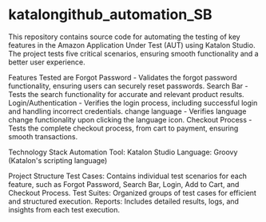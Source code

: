 # katalongithub_automation_SB
This repository contains source code for automating the testing of key features in the Amazon Application Under Test (AUT) using Katalon Studio. The project tests five critical scenarios, ensuring smooth functionality and a better user experience.

Features Tested are
  Forgot Password - Validates the forgot password functionality, ensuring users can securely reset passwords.
  Search Bar - Tests the search functionality for accurate and relevant product results.
  Login/Authentication - Verifies the login process, including successful login and handling incorrect credentials.
  change language - Verifies language change functionality upon clicking the language icon.
  Checkout Process - Tests the complete checkout process, from cart to payment, ensuring smooth transactions.
  
Technology Stack
  Automation Tool: Katalon Studio
  Language: Groovy (Katalon's scripting language)
  
Project Structure
  Test Cases: Contains individual test scenarios for each feature, such as Forgot Password, Search Bar, Login, Add to Cart, and Checkout Process.
  Test Suites: Organized groups of test cases for efficient and structured execution.
  Reports: Includes detailed results, logs, and insights from each test execution.

